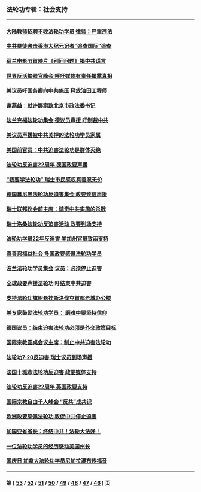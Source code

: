 ### 法轮功专辑：社会支持
---
#### [大陆教师招聘不收法轮功学员 律师：严重违法](../../pages/nf4386/n13365839.md?12070430) 
#### [中共暴徒袭击香港大纪元记者“追查国际”追查](../../pages/nf4386/n13343404.md?12070430) 
#### [荷兰电影节首映片《别问问题》揭中共谎言](../../pages/nf4386/n13321179.md?12070430) 
#### [世界反活摘器官峰会 呼吁媒体有责任揭露真相](../../pages/nf4386/n13264475.md?12070430) 
#### [美议员吁国务卿向中共施压 释放油田工程师](../../pages/nf4386/n13233845.md?12070430) 
#### [谢燕益：就许娜案致北京市政法委书记](../../pages/nf4386/n13182701.md?12070430) 
#### [法兰克福法轮功集会 德议员声援 吁制裁中共](../../pages/nf4386/n13175975.md?12070430) 
#### [美议员声援被中共关押的法轮功学员家属](../../pages/nf4386/n13158310.md?12070430) 
#### [美国前官员：中共迫害法轮功是群体灭绝](../../pages/nf4386/n13157750.md?12070430) 
#### [法轮功反迫害22周年 德国政要声援](../../pages/nf4386/n13143632.md?12070430) 
#### [“我要学法轮功” 瑞士市民感叹真善忍无价](../../pages/nf4386/n13129633.md?12070430) 
#### [德国慕尼黑法轮功反迫害集会 政要致信声援](../../pages/nf4386/n13129148.md?12070430) 
#### [瑞士联邦议会前主席：谴责中共实施的杀戮](../../pages/nf4386/n13127336.md?12070430) 
#### [瑞士洛桑法轮功反迫害活动 政要到场支持](../../pages/nf4386/n13119398.md?12070430) 
#### [法轮功学员22年反迫害 美加州官员致函支持](../../pages/nf4386/n13118879.md?12070430) 
#### [真善忍福益社会 多国政要感佩法轮功学员](../../pages/nf4386/n13116951.md?12070430) 
#### [波兰法轮功学员集会 议员：必须停止迫害](../../pages/nf4386/n13116685.md?12070430) 
#### [全球政要声援法轮功 吁结束中共迫害](../../pages/nf4386/n13114441.md?12070430) 
#### [支持法轮功旗帜悬挂斯洛伐克首都老城办公楼](../../pages/nf4386/n13112261.md?12070430) 
#### [美专家鼓励法轮功学员： 磨难中要坚持信仰](../../pages/nf4386/n13108359.md?12070430) 
#### [德国议员：结束迫害法轮功必须是外交政策目标](../../pages/nf4386/n13109600.md?12070430) 
#### [国际宗教圆桌会议主席：制止中共迫害法轮功](../../pages/nf4386/n13108177.md?12070430) 
#### [法轮功7·20反迫害 瑞士议员到场声援](../../pages/nf4386/n13107072.md?12070430) 
#### [法国十城市法轮功反迫害 政要媒体支持](../../pages/nf4386/n13104833.md?12070430) 
#### [法轮功反迫害22周年 英国政要支持](../../pages/nf4386/n13091349.md?12070430) 
#### [国际宗教自由千人峰会 “反共”成共识](../../pages/nf4386/n13091403.md?12070430) 
#### [欧洲政要感佩法轮功 敦促中共停止迫害](../../pages/nf4386/n13090743.md?12070430) 
#### [加国亚省省长：终结中共！法轮大法好！](../../pages/nf4386/n13084394.md?12070430) 
#### [一位法轮功学员的经历感动美国州长](../../pages/nf4386/n13078953.md?12070430) 
#### [国庆日 加拿大法轮功学员尼加拉瀑布传福音](../../pages/nf4386/n13064493.md?12070430) 

---
#### 第 [ [53](./53.md?12070430) / [52](./52.md?12070430) / [51](./51.md?12070430) / [50](./50.md?12070430) / [49](./49.md?12070430) / [48](./48.md?12070430) / [47](./47.md?12070430) / [46](./46.md?12070430) ] 页
